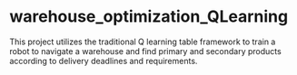 # warehouse_optimization_QLearning
This project utilizes the traditional Q learning table framework to train a robot to navigate a warehouse and find primary and secondary products according to delivery deadlines and requirements.
